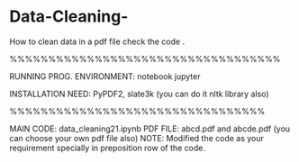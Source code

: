 # Data-Cleaning-
How to clean data in a pdf file check the code .

%%%%%%%%%%%%%%%%%%%%%%%%%%%%%%%%%%%

RUNNING PROG. ENVIRONMENT: 
notebook jupyter

INSTALLATION NEED:
PyPDF2, slate3k (you can do it nltk library also) 

%%%%%%%%%%%%%%%%%%%%%%%%%%%%%%%%%

MAIN CODE: data_cleaning21.ipynb
PDF FILE: abcd.pdf and abcde.pdf (you can choose your own pdf file also)
NOTE: Modified the code as your requirement specially in preposition row of the code.
